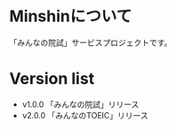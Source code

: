  # Minshinについて
 「みんなの院試」サービスプロジェクトです。
 # Version list
 - v1.0.0 「みんなの院試」リリース
 - v2.0.0 「みんなのTOEIC」リリース
